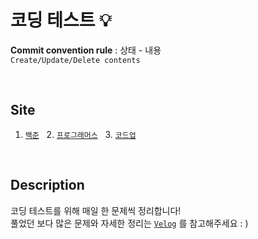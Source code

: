 # 코딩 테스트 💡

**Commit convention rule** : 상태 - 내용  
`Create/Update/Delete contents`

<br>

## Site
1. [`백준`](https://www.acmicpc.net/) &nbsp; 2. [`프로그래머스`](https://programmers.co.kr/) &nbsp; 3. [`코드업`](https://codeup.kr/index.php)  

<br>

## Description
코딩 테스트를 위해 매일 한 문제씩 정리합니다!
<br>
풀었던 보다 많은 문제와 자세한 정리는 [`Velog`](https://velog.io/@shiningcastle) 를 참고해주세요 : )
